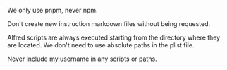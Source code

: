 We only use pnpm, never npm.

Don't create new instruction markdown files without being requested.

Alfred scripts are always executed starting from the directory where they are located. We don't need to use absolute paths in the plist file.

Never include my username in any scripts or paths.